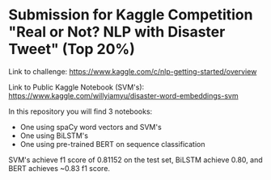 # Submission for Kaggle Competition "Real or Not? NLP with Disaster Tweet"  (Top 20%)
Link to challenge: https://www.kaggle.com/c/nlp-getting-started/overview 

Link to Public Kaggle Notebook (SVM's): https://www.kaggle.com/willyiamyu/disaster-word-embeddings-svm

In this repository you will find 3 notebooks:
 - One using spaCy word vectors and SVM's
 - One using BiLSTM's
 - One using pre-trained BERT on sequence classification

SVM's achieve f1 score of 0.81152 on the test set, BiLSTM achieve 0.80, and BERT achieves ~0.83 f1 score.
